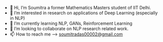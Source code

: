 - 👋 Hi, I’m Soumitra a former Mathematics Masters student of IIT Delhi.
- 👀 I’m interested in research on applications of Deep Learning (especially in NLP)
- 🌱 I’m currently learning NLP, GANs, Reinforcement Learning
- 💞️ I’m looking to collaborate on NLP research related work.
- 📫 How to reach me --> soumitradas00002@gmail.com

<!---
dsoum/dsoum is a ✨ special ✨ repository because its `README.md` (this file) appears on your GitHub profile.
You can click the Preview link to take a look at your changes.
--->
